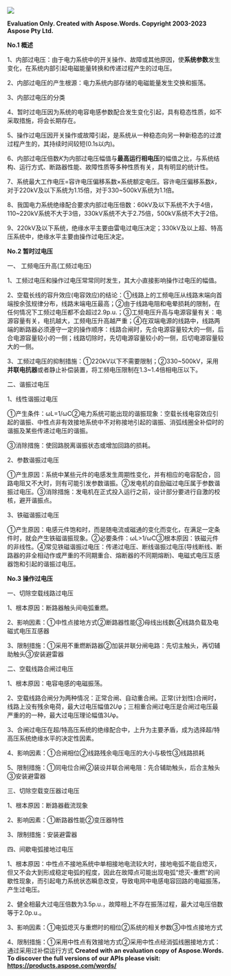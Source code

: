 ﻿![](%E7%94%B5%E5%8A%9B%E7%B3%BB%E7%BB%9F%E5%86%85%E9%83%A8%E8%BF%87%E7%94%B5%E5%8E%8B.001.png)

**Evaluation Only. Created with Aspose.Words. Copyright 2003-2023 Aspose Pty Ltd.**

**No.1 概述**

1、内部过电压：由于电力系统中的开关操作、故障或其他原因，使**系统参数**发生变化，在系统内部引起电磁能量转换和传递过程产生的过电压。

2、内部过电压的产生根源：电力系统内部存储的电磁能量发生交换和振荡。

3、内部过电压的分类

4、暂时过电压因为系统的电容电感参数配合发生变化引起，具有稳态性质，如不采取措施，将会长期存在。

5、操作过电压因开关操作或故障引起，是系统从一种稳态向另一种新稳态的过渡过程产生的，其持续时间较短(0.1s以内)。

6、内部过电压倍数*K*为内部过电压幅值与**最高运行相电压**的幅值之比，与系统结构、运行方式、断路器性能、故障性质等多种性质有关，具有明显的统计性。

7、系统最大工作电压=容许电压偏移系数×系统额定电压。容许电压偏移系数*k*，对于220kV及以下系统为1.15倍，对于330~500kV系统为1.1倍。

8、我国电力系统绝缘配合要求内部过电压倍数：60kV及以下系统不大于4倍，110~220kV系统不大于3倍，330kV系统不大于2.75倍，500kV系统不大于2倍。

9、220kV及以下系统，绝缘水平主要由雷电过电压决定；330kV及以上超、特高压系统中，绝缘水平主要由操作过电压决定。

**No.2 暂时过电压**

一、 工频电压升高(工频过电压)

1、工频过电压和操作过电压常常同时发生，其大小直接影响操作过电压的幅值。

2、空载长线的容升效应(电容效应)的结论：①线路上的工频电压从线路末端向首端按余弦规律分布，线路末端电压最高；②由于线路电阻和电晕损耗的限制，在任何情况下工频过电压都不会超过2.9p.u.；③工频电压升高与电源容量有关：电源容量有关，电抗越大，工频电压升高越严重；④在双端电源的线路中，线路两端的断路器必须遵守一定的操作顺序：线路合闸时，先合电源容量较大的一侧，后合电源容量较小的一侧；线路切除时，先切电源容量较小的一侧，后切电源容量较大的一侧。

3、工频过电压的抑制措施：①220kV以下不需要限制；②330~500kV，采用**并联电抗器**或者静止补偿装置，将工频电压限制在1.3~1.4倍相电压以下。

二、谐振过电压

1、线性谐振过电压

①产生条件：ωL=1/ωC②电力系统可能出现的谐振现象：空载长线电容效应引起的谐振、中性点非有效接地系统中不对称接地引起的谐振、消弧线圈全补偿时的谐振及某些传递过电压的谐振。

③消除措施：使回路脱离谐振状态或增加回路的损耗。

2、参数谐振过电压

①产生原因：系统中某些元件的电感发生周期性变化，并有相应的电容配合，回路电阻又不大时，则有可能引发参数谐振。②发电机的自励磁过电压属于参数谐振过电压。③消除措施：发电机在正式投入运行之前，设计部分要进行自激的校核，避开谐振点。

3、铁磁谐振过电压

①产生原因：电感元件饱和时，而是随电流或磁通的变化而变化，在满足一定条件时，就会产生铁磁谐振现象。②必要条件：ωL>1/ωC③根本原因：铁磁元件的非线性。④常见铁磁谐振过电压：传递过电压、断线谐振过电压(导线断线、断路器的非全相动作或严重的不同期重合、熔断器的不同期熔断)、电磁式电压互感器饱和引起的谐振过电压。

**No.3 操作过电压**

一、切除空载线路过电压

1、根本原因：断路器触头间电弧重燃。

2、影响因素：①中性点接地方式②断路器性能③母线出线数④线路负载及电磁式电压互感器

3、限制措施：①采用不重燃断路器②加装并联分闸电路：先切主触头，再切辅助触头③安装避雷器

二、空载线路合闸过电压

1、根本原因：电容电感的电磁振荡。

2、空载线路合闸分为两种情况：正常合闸、自动重合闸。正常(计划性)合闸时，线路上没有残余电荷，最大过电压幅值2*U*φ；三相重合闸过电压是合闸过电压最严重的的一种，最大过电压理论幅值3*U*φ。

3、合闸过电压在超/特高压系统的绝缘配合中，上升为主要矛盾，成为选择超/特高压系统绝缘水平的决定性因素。

4、影响因素：①合闸相位②线路残余电压电压的大小与极性③线路损耗

5、限制措施：①同电位合闸②装设并联合闸电阻：先合辅助触头，后合主触头③安装避雷器

三、切除空载变压器过电压

1、根本原因：断路器截流现象

2、影响因素：①断路器性能②变压器特性

3、限制措施：安装避雷器

四、间歇电弧接地过电压

1、根本原因：中性点不接地系统中单相接地电流较大时，接地电弧不能自熄灭，但又不会大到形成稳定电弧的程度，因此在故障点可能出现电弧“熄灭-重燃”的间歇性现象，而引起电力系统状态瞬息改变，导致电网中电感电容回路的电磁振荡，产生过电压。

2、健全相最大过电压倍数为3.5p.u.，故障相上不存在振荡过程，最大过电压倍数等于2.0p.u.。

3、影响因素：①电弧熄灭与重燃时的相位②系统的相关参数③中性点接地方式

4、限制措施：①采用中性点有效接地方式②采用中性点经消弧线圈接地方式：通过采用过补偿运行方式
**Created with an evaluation copy of Aspose.Words. To discover the full versions of our APIs please visit: https://products.aspose.com/words/**
